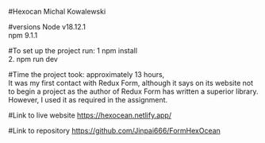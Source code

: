 #Hexocan Michal Kowalewski

#versions
Node v18.12.1</br>
npm  9.1.1

#To set up the project run:
1 npm install</br>
2. npm run dev

#Time the project took:
approximately 13 hours, </br>
It was my first contact with Redux Form, although it says on its website not to begin a project as the author of Redux Form has written a superior library. However, I used it as required in the assignment.

#Link to live website
https://hexocean.netlify.app/

#Link to repository
https://github.com/Jinpai666/FormHexOcean
